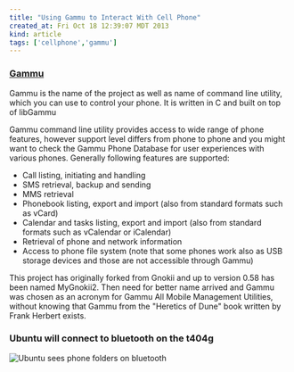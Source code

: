 ```yaml
---
title: "Using Gammu to Interact With Cell Phone"
created_at: Fri Oct 18 12:39:07 MDT 2013
kind: article
tags: ['cellphone','gammu']
---
```


### [Gammu](http://wammu.eu/gammu/)

Gammu is the name of the project as well as name of command line utility,
which you can use to control your phone. It is written in C and built on top
of libGammu

Gammu command line utility provides access to wide range of phone features,
however support level differs from phone to phone and you might want to check
the Gammu Phone Database for user experiences with various
phones. Generally following features are supported:

<ul>
<li>
Call listing, initiating and handling
</li>
<li>
SMS retrieval, backup and sending
</li>
<li>
MMS retrieval
</li>
<li>
Phonebook listing, export and import (also from standard formats such as vCard)
</li>
<li>
Calendar and tasks listing, export and import (also from standard formats
such as vCalendar or iCalendar)
</li>
<li>
Retrieval of phone and network information
</li>
<li>
Access to phone file system (note that some phones work also as USB
storage devices and those are not accessible through Gammu)
</li>
</ul>

This project has originally forked from Gnokii and up to version 0.58 has been
named MyGnokii2. Then need for better name arrived and Gammu was chosen as an
acronym for Gammu All Mobile Management Utilities, without knowing that Gammu
from the "Heretics of Dune" book written by Frank Herbert exists.

### Ubuntu will connect to bluetooth on the t404g

![Ubuntu sees phone folders on bluetooth](/assets/images/t404g_bluetooth_filders.png)

